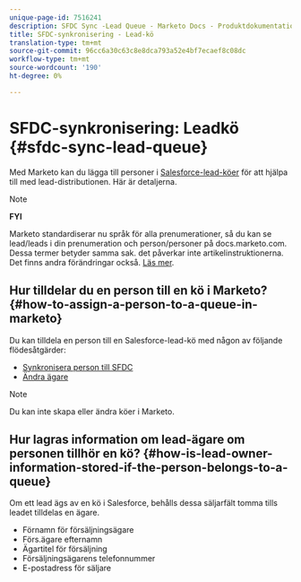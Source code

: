 ```yaml
---
unique-page-id: 7516241
description: SFDC Sync -Lead Queue - Marketo Docs - Produktdokumentation
title: SFDC-synkronisering - Lead-kö
translation-type: tm+mt
source-git-commit: 96cc6a30c63c8e8dca793a52e4bf7ecaef8c08dc
workflow-type: tm+mt
source-wordcount: '190'
ht-degree: 0%

---
```



# SFDC-synkronisering: Leadkö {#sfdc-sync-lead-queue}

Med Marketo kan du lägga till personer i [Salesforce-lead-köer](https://help.salesforce.com/apex/HTViewHelpDoc?id=queues_overview.htm) för att hjälpa till med lead-distributionen. Här är detaljerna.

>[!NOTE]
>
>**FYI**
>
>Marketo standardiserar nu språk för alla prenumerationer, så du kan se lead/leads i din prenumeration och person/personer på docs.marketo.com. Dessa termer betyder samma sak. det påverkar inte artikelinstruktionerna. Det finns andra förändringar också. [Läs mer](http://docs.marketo.com/display/DOCS/Updates+to+Marketo+Terminology).

## Hur tilldelar du en person till en kö i Marketo? {#how-to-assign-a-person-to-a-queue-in-marketo}

Du kan tilldela en person till en Salesforce-lead-kö med någon av följande flödesåtgärder:

* [Synkronisera person till SFDC](../../../../product-docs/core-marketo-concepts/smart-campaigns/salesforce-flow-actions/sync-person-to-sfdc.md)
* [Ändra ägare](../../../../product-docs/core-marketo-concepts/smart-campaigns/salesforce-flow-actions/change-owner.md)

>[!NOTE]
>
>Du kan inte skapa eller ändra köer i Marketo.

## Hur lagras information om lead-ägare om personen tillhör en kö? {#how-is-lead-owner-information-stored-if-the-person-belongs-to-a-queue}

Om ett lead ägs av en kö i Salesforce, behålls dessa säljarfält tomma tills leadet tilldelas en ägare.

* Förnamn för försäljningsägare
* Förs.ägare efternamn
* Ägartitel för försäljning
* Försäljningsägarens telefonnummer
* E-postadress för säljare

